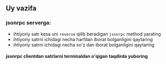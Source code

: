 ## Uy vazifa

### jsonrpc serverga:
- ihtiyoriy satr kesa uni `reverse` qilib beradigan `jsonrpc` method yarating
- ihtiyoriy satrni ichidagi necha harfdan iborat bolganligini qaytaring
- ihtiyoriy satrni ichidagi necha so'z dan iborat bolganligini qaytaring

#### jsonrpc clientdan satrlarni terminaldan o'qigan taqdirda yuboring
